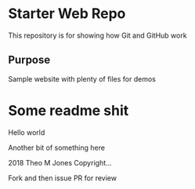 # Starter Web Repo

This repository is for showing how Git and GitHub work

## Purpose

Sample website with plenty of files for demos

# Some readme shit

Hello world

Another bit of something here

2018 Theo M Jones Copyright...

Fork and then issue PR for review
